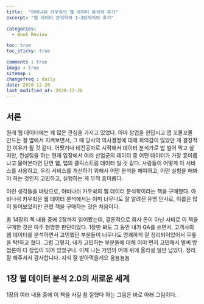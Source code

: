 ```yaml
---
title:  "아비나쉬 카우쉭의 웹 데이터 분석학 후기"
excerpt: "웹 데이터 분석학의 1~3장까지의 후기"

categories:
  - Book Review

toc: true
toc_sticky: true

comments : true
image : true
sitemap :
changefreq : daily
date: 2020-12-26
last_modified_at: 2020-12-26
---
```


## 서론

원래 웹 데이터에는 꽤 많은 관심을 가지고 있었다. 아마 창업을 한답시고 앱 꼬물꼬물 만드는 걸 옆에서 지켜보면서,
그 때 당시의 의사결정에 대해 회의감이 많았던 게 결정적인 이유가 될 것 같다. 어쨌거나 비전공자로 시작해서
데이터 분석가로 밥 벌어 먹고 살지만, 컨설팅을 하는 현재 입장에서 여러 산업군의 데이터 중 어떤 데이터가
가장 흥미롭냐고 물어본다면 단연 웹, 앱의 클릭스트림 데이터 일 것 같다. 사람들이 어떻게 이 서비스를 사용하고,
우리 서비스를 개선하기 위해서 어떤 분석을 해야하고, 어떤 실험을 해봐야 하는 것인지 고민하고, 실행하는 게 무척 흥미롭다.

이런 생각들을 바탕으로, 아비나쉬 카우쉭의 웹 데이터 분석학이라는 책을 구매했다. 아비나쉬 카우쉭은 웹 데이터 분석에서는
이미 너무나도 잘 알려진 유명 인사로, 이름은 많이 들어보았지만 관련 책을 구매하는 것은 처음이다.

총 14장의 책 내용 중에 2장까지 읽어봤는데, 결론적으로 회사 돈이 아닌 사비로 이 책을 구매한 것은 아주 현명한 판단이었다.
1장만 봐도 그 동안 내가 GA를 쓰면서, 고객사의 웹 데이터를 분석하면서 고민했던 부분들이 너무나도 명쾌하게 잘 정리되어있어서
무릎을 탁!하고 쳤다. 그럼 그렇지, 내가 고민하는 부분들에 대해 이미 먼저 고민해서 벌써 방법론이 다 정립이 되어 있었구나.
이제 나는 거인의 어깨 위에 올라설 일만 남았다. 정리 잘 해주셔서 감사합니다. 지식 잘 받아먹을게요 옴뇸뇸뇸

## 1장 웹 데이터 분석 2.0의 새로운 세계

1장의 여러 내용 중에 이 책을 사길 참 잘했다 하는 그림은 바로 아래 그림이다.
